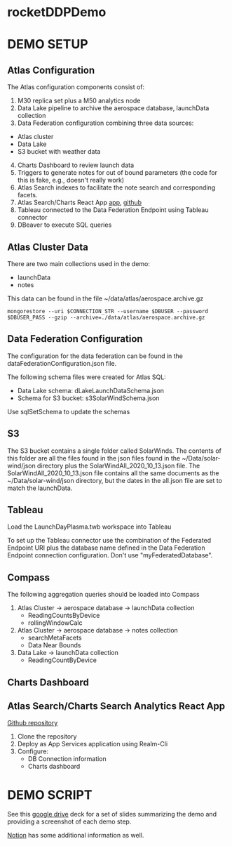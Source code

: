 # rocketDDPDemo

# DEMO SETUP

## Atlas Configuration

The Atlas configuration components consist of:

1. M30 replica set plus a M50 analytics node
2. Data Lake pipeline to archive the aerospace database, launchData collection
3. Data Federation configuration combining three data sources:
  * Atlas cluster
  * Data Lake
  * S3 bucket with weather data
4. Charts Dashboard to review launch data
5. Triggers to generate notes for out of bound parameters (the code for this is fake, e.g., doesn't really work)
6. Atlas Search indexes to facilitate the note search and corresponding facets.
7. Atlas Search/Charts React App [app](runkel-rfv-demo-tyypa.mongodbstitch.com), [github](https://github.com/ranfysvalle02/reactivesearch-mdb)
8. Tableau connected to the Data Federation Endpoint using Tableau connector
9. DBeaver to execute SQL queries
  

## Atlas Cluster Data
There are two main collections used in the demo:

* launchData
* notes

This data can be found in the file ~/data/atlas/aerospace.archive.gz

```mongorestore --uri $CONNECTION_STR --username $DBUSER --password $DBUSER_PASS --gzip --archive=./data/atlas/aerospace.archive.gz```

## Data Federation Configuration

The configuration for the data federation can be found in the dataFederationConfiguration.json file.

The following schema files were created for Atlas SQL:

- Data Lake schema: dLakeLaunchDataSchema.json
- Schema for S3 bucket: s3SolarWindSchema.json

Use sqlSetSchema to update the schemas

## S3

The S3 bucket contains a single folder called SolarWinds. The contents of this folder are all the files found in the json files found in the ~/Data/solar-wind/json directory plus the SolarWindAll_2020_10_13.json file. The SolarWindAll_2020_10_13.json file contains all the same documents as the ~/Data/solar-wind/json directory, but the dates in the all.json file are set to match the launchData.


## Tableau
Load the LaunchDayPlasma.twb workspace into Tableau

To set up the Tableau connector use the combination of the Federated Endpoint URI plus the database name defined in the Data Federation Endpoint connection configuration. Don't use "myFederatedDatabase".

## Compass

The following aggregation queries should be loaded into Compass

1. Atlas Cluster -> aerospace database -> launchData collection
   * ReadingCountsByDevice
   * rollingWindowCalc
2. Atlas Cluster -> aerospace database -> notes collection
   * searchMetaFacets
   * Data Near Bounds
3. Data Lake -> launchData collection
   * ReadingCountByDevice

## Charts Dashboard


## Atlas Search/Charts Search Analytics React App

[Github repository](https://github.com/ranfysvalle02/reactivesearch-mdb)

1. Clone the repository
2. Deploy as App Services application using Realm-Cli
3. Configure:
   - DB Connection information
   - Charts dashboard

# DEMO SCRIPT

See this [google drive](https://docs.google.com/presentation/d/1dNBiLadWn2thuiVTlG62leawAoE-QEDBHUJlMr-7fSo/edit?usp=sharing) deck for a set of slides summarizing the demo and providing a screenshot of each demo step.

[Notion](https://www.notion.so/jayrunkel/Forester-Wave-05Aug2022-d94f4b4e240043cb86dc686792590c46) has some additional information as well. 
